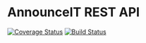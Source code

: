 # AnnounceIT REST API

[![Coverage Status](https://coveralls.io/repos/github/karamuka/announceit-rest-api/badge.svg?branch=ft-admin-view-all-announcements-170920345)](https://coveralls.io/github/karamuka/announceit-rest-api?branch=ft-admin-view-all-announcements-170920345)
[![Build Status](https://travis-ci.org/karamuka/announceit-rest-api.svg?branch=ft-admin-view-all-announcements-170920345)](https://travis-ci.org/karamuka/announceit-rest-api)
